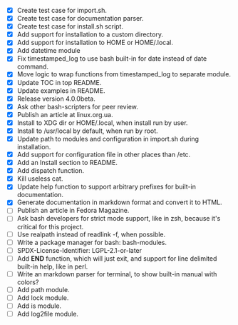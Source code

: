 * [x] Create test case for import.sh.
* [x] Create test case for documentation parser.
* [x] Create test case for install.sh script.
* [x] Add support for installation to a custom directory.
* [x] Add support for installation to HOME or HOME/.local.
* [x] Add datetime module
* [x] Fix timestamped_log to use bash built-in for date instead of date command.
* [x] Move logic to wrap functions from timestamped_log to separate module.
* [x] Update TOC in top README.
* [x] Update examples in README.
* [x] Release version 4.0.0beta.
* [x] Ask other bash-scripters for peer review.
* [x] Publish an article at linux.org.ua.
* [x] Install to XDG dir or HOME/.local, when install run by user.
* [x] Install to /usr/local by default, when run by root.
* [x] Update path to modules and configuration in import.sh during installation.
* [x] Add support for configuration file in other places than /etc.
* [x] Add an Install section to README.
* [x] Add dispatch function.
* [x] Kill useless cat.
* [x] Update help function to support arbitrary prefixes for built-in documentation.
* [x] Generate documentation in markdown format and convert it to HTML.
* [ ] Publish an article in Fedora Magazine.
* [ ] Ask bash developers for strict mode support, like in zsh, because it's critical for this project.
* [ ] Use realpath instead of readlink -f, when possible.
* [ ] Write a package manager for bash: bash-modules.
* [ ] SPDX-License-Identifier: LGPL-2.1-or-later
* [ ] Add __END__ function, which will just exit, and support for line delimited built-in help, like in perl.
* [ ] Write an markdown parser for terminal, to show built-in manual with colors?
* [ ] Add path module.
* [ ] Add lock module.
* [ ] Add is module.
* [ ] Add log2file module.
